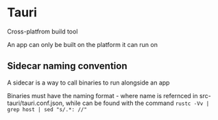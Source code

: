 # Tauri
Cross-platfrom build tool

An app can only be built on the platform it can run on

## Sidecar naming convention
A sidecar is a way to call binaries to run alongside an app

Binaries must have the naming format <name>-<rust envionment>
where name is refernced in src-tauri/tauri.conf.json, while <rust envionment> can
be found with the command `rustc -Vv | grep host | sed "s/.*: //"`